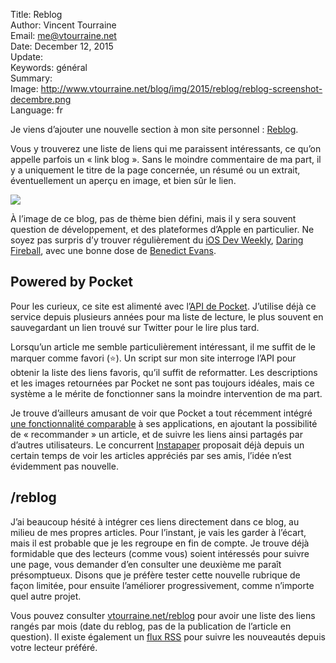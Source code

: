 Title:    Reblog  
Author:   Vincent Tourraine  
Email:    me@vtourraine.net  
Date:     December 12, 2015  
Update:   
Keywords: général  
Summary:  
Image:    http://www.vtourraine.net/blog/img/2015/reblog/reblog-screenshot-decembre.png  
Language: fr  


Je viens d’ajouter une nouvelle section à mon site personnel : [Reblog](http://www.vtourraine.net/reblog). 

Vous y trouverez une liste de liens qui me paraissent intéressants, ce qu’on appelle parfois un « link blog ». Sans le moindre commentaire de ma part, il y a uniquement le titre de la page concernée, un résumé ou un extrait, éventuellement un aperçu en image, et bien sûr le lien. 

![](http://www.vtourraine.net/blog/img/2015/reblog/reblog-screenshot-decembre-shadow.png)

À l’image de ce blog, pas de thème bien défini, mais il y sera souvent question de développement, et des plateformes d’Apple en particulier. Ne soyez pas surpris d’y trouver régulièrement du [iOS Dev Weekly](https://iosdevweekly.com), [Daring Fireball](http://daringfireball.net), avec une bonne dose de [Benedict Evans](http://ben-evans.com/#blog).


## Powered by Pocket

Pour les curieux, ce site est alimenté avec l’[API de Pocket](https://getpocket.com/developer/). J’utilise déjà ce service depuis plusieurs années pour ma liste de lecture, le plus souvent en sauvegardant un lien trouvé sur Twitter pour le lire plus tard.

Lorsqu’un article me semble particulièrement intéressant, il me suffit de le marquer comme favori (⭐️). Un script sur mon site interroge l’API pour obtenir la liste des liens favoris, qu’il suffit de reformatter. Les descriptions et les images retournées par Pocket ne sont pas toujours idéales, mais ce système a le mérite de fonctionner sans la moindre intervention de ma part.

Je trouve d’ailleurs amusant de voir que Pocket a tout récemment intégré [une fonctionnalité comparable](https://getpocket.com/blog/2015/12/introducing-a-more-personal-recommended-feed/) à ses applications, en ajoutant la possibilité de « recommander » un article, et de suivre les liens ainsi partagés par d’autres utilisateurs. Le concurrent [Instapaper](https://www.instapaper.com) proposait déjà depuis un certain temps de voir les articles appréciés par ses amis, l’idée n’est évidemment pas nouvelle.

## /reblog

J’ai beaucoup hésité à intégrer ces liens directement dans ce blog, au milieu de mes propres articles. Pour l’instant, je vais les garder à l’écart, mais il est probable que je les regroupe en fin de compte. Je trouve déjà formidable que des lecteurs (comme vous) soient intéressés pour suivre une page, vous demander d’en consulter une deuxième me paraît présomptueux. Disons que je préfère tester cette nouvelle rubrique de façon limitée, pour ensuite l’améliorer progressivement, comme n’importe quel autre projet.

Vous pouvez consulter [vtourraine.net/reblog](http://www.vtourraine.net/reblog) pour avoir une liste des liens rangés par mois (date du reblog, pas de la publication de l’article en question). Il existe également un [flux RSS](http://www.vtourraine.net/reblog/feed.xml) pour suivre les nouveautés depuis votre lecteur préféré.